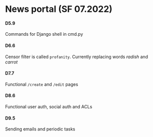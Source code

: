 # News portal (SF 07.2022)

#### D5.9

Commands for Django shell in cmd.py

#### D6.6

Censor filter is called `profanity`. Currently replacing words *radish* and *carrot*

#### D7.7

Functional `/create` and `/edit` pages

#### D8.6

Functional user auth, social auth and ACLs

#### D9.5

Sending emails and periodic tasks